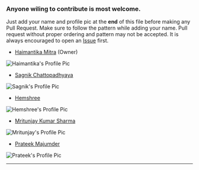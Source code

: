 ### Anyone wiling to contribute is most welcome.

Just add your name and profile pic at the **end** of this file before making any Pull Request. 
Make sure to follow the pattern while adding your name. 
Pull request without proper ordering and pattern may not be accepted. 
It is always encouraged to open an [Issue](https://github.com/Haimantika/PowerPlatform/issues) first. 



+ [Haimantika Mitra](https://github.com/Haimantika) (Owner)

![Haimantika's Profile Pic](https://avatars0.githubusercontent.com/u/32809211?s=460&u=f7a9406626aec6a5dab08bbac2f2547ca5fabf26&v=4) 


+ [Sagnik Chattopadhyaya](https://github.com/sagnik20)

![Sagnik's Profile Pic](https://avatars3.githubusercontent.com/u/36898274?s=460&u=938aced314a039925c43c0e3e15344d9dc963ac1&v=4)

+ [Hemshree](https://github.com/Hemshree100)

![Hemshree's Profile Pic](https://avatars2.githubusercontent.com/u/31439735?s=460&u=c4d0da6c1c17360b552981a23f053eaccb2cb808&v=4)

+ [Mritunjay Kumar Sharma](https://github.com/mritunjaysharma394)

![Mritunjay's Profile Pic](https://avatars0.githubusercontent.com/u/45476902?s=460&u=83eaedb20db986ca49b1eabdf0c2594c6dd9d15c&v=4)

+ [Prateek Majumder](https://github.com/prateekmaj21)

![Prateek's Profile Pic](https://avatars0.githubusercontent.com/u/52664250?s=400&u=9439d2d88673f0b9c942b13a2887c6a41e827be0&v=4)

***
